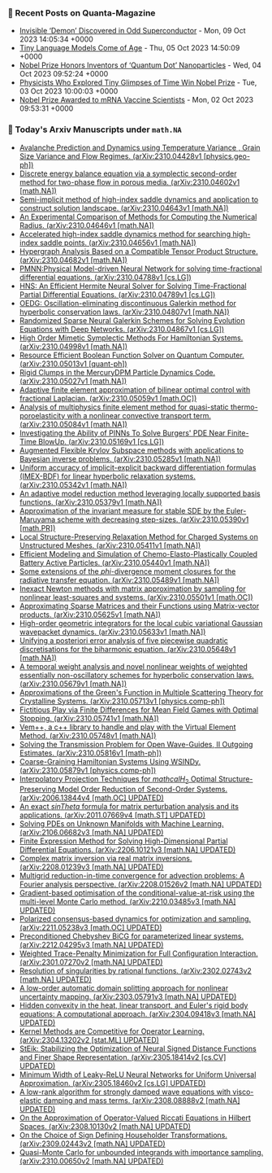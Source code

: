 ### 📝 Recent Posts on Quanta-Magazine
<!-- quanta starts -->
* <a href="https://www.quantamagazine.org/invisible-electron-demon-discovered-in-odd-superconductor-20231009/">Invisible ‘Demon’ Discovered in Odd Superconductor</a> - Mon, 09 Oct 2023 14:05:34 +0000
* <a href="https://www.quantamagazine.org/tiny-language-models-thrive-with-gpt-4-as-a-teacher-20231005/">Tiny Language Models Come of Age</a> - Thu, 05 Oct 2023 14:50:09 +0000
* <a href="https://www.quantamagazine.org/nobel-prize-honors-inventors-of-quantum-dot-nanoparticles-20231004/">Nobel Prize Honors Inventors of ‘Quantum Dot’ Nanoparticles</a> - Wed, 04 Oct 2023 09:52:24 +0000
* <a href="https://www.quantamagazine.org/physicists-who-explored-tiny-glimpses-of-time-win-nobel-prize-20231003/">Physicists Who Explored Tiny Glimpses of Time Win Nobel Prize</a> - Tue, 03 Oct 2023 10:00:03 +0000
* <a href="https://www.quantamagazine.org/covid-19-mrna-vaccines-win-nobel-prize-for-medicine-2023-20231002/">Nobel Prize Awarded to mRNA Vaccine Scientists</a> - Mon, 02 Oct 2023 09:53:31 +0000
<!-- quanta ends -->
### 📝 Today's Arxiv Manuscripts under ``math.NA``
<!-- arxiv-math-na starts -->
* <a href="http://arxiv.org/abs/2310.04428">Avalanche Prediction and Dynamics using Temperature Variance , Grain Size Variance and Flow Regimes. (arXiv:2310.04428v1 [physics.geo-ph])</a>
* <a href="http://arxiv.org/abs/2310.04602">Discrete energy balance equation via a symplectic second-order method for two-phase flow in porous media. (arXiv:2310.04602v1 [math.NA])</a>
* <a href="http://arxiv.org/abs/2310.04643">Semi-implicit method of high-index saddle dynamics and application to construct solution landscape. (arXiv:2310.04643v1 [math.NA])</a>
* <a href="http://arxiv.org/abs/2310.04646">An Experimental Comparison of Methods for Computing the Numerical Radius. (arXiv:2310.04646v1 [math.NA])</a>
* <a href="http://arxiv.org/abs/2310.04656">Accelerated high-index saddle dynamics method for searching high-index saddle points. (arXiv:2310.04656v1 [math.NA])</a>
* <a href="http://arxiv.org/abs/2310.04682">Hypergraph Analysis Based on a Compatible Tensor Product Structure. (arXiv:2310.04682v1 [math.NA])</a>
* <a href="http://arxiv.org/abs/2310.04788">PMNN:Physical Model-driven Neural Network for solving time-fractional differential equations. (arXiv:2310.04788v1 [cs.LG])</a>
* <a href="http://arxiv.org/abs/2310.04789">HNS: An Efficient Hermite Neural Solver for Solving Time-Fractional Partial Differential Equations. (arXiv:2310.04789v1 [cs.LG])</a>
* <a href="http://arxiv.org/abs/2310.04807">OEDG: Oscillation-eliminating discontinuous Galerkin method for hyperbolic conservation laws. (arXiv:2310.04807v1 [math.NA])</a>
* <a href="http://arxiv.org/abs/2310.04867">Randomized Sparse Neural Galerkin Schemes for Solving Evolution Equations with Deep Networks. (arXiv:2310.04867v1 [cs.LG])</a>
* <a href="http://arxiv.org/abs/2310.04998">High Order Mimetic Symplectic Methods For Hamiltonian Systems. (arXiv:2310.04998v1 [math.NA])</a>
* <a href="http://arxiv.org/abs/2310.05013">Resource Efficient Boolean Function Solver on Quantum Computer. (arXiv:2310.05013v1 [quant-ph])</a>
* <a href="http://arxiv.org/abs/2310.05027">Rigid Clumps in the MercuryDPM Particle Dynamics Code. (arXiv:2310.05027v1 [math.NA])</a>
* <a href="http://arxiv.org/abs/2310.05059">Adaptive finite element approximation of bilinear optimal control with fractional Laplacian. (arXiv:2310.05059v1 [math.OC])</a>
* <a href="http://arxiv.org/abs/2310.05084">Analysis of multiphysics finite element method for quasi-static thermo-poroelasticity with a nonlinear convective transport term. (arXiv:2310.05084v1 [math.NA])</a>
* <a href="http://arxiv.org/abs/2310.05169">Investigating the Ability of PINNs To Solve Burgers' PDE Near Finite-Time BlowUp. (arXiv:2310.05169v1 [cs.LG])</a>
* <a href="http://arxiv.org/abs/2310.05285">Augmented Flexible Krylov Subspace methods with applications to Bayesian inverse problems. (arXiv:2310.05285v1 [math.NA])</a>
* <a href="http://arxiv.org/abs/2310.05342">Uniform accuracy of implicit-explicit backward differentiation formulas (IMEX-BDF) for linear hyperbolic relaxation systems. (arXiv:2310.05342v1 [math.NA])</a>
* <a href="http://arxiv.org/abs/2310.05379">An adaptive model reduction method leveraging locally supported basis functions. (arXiv:2310.05379v1 [math.NA])</a>
* <a href="http://arxiv.org/abs/2310.05390">Approximation of the invariant measure for stable SDE by the Euler-Maruyama scheme with decreasing step-sizes. (arXiv:2310.05390v1 [math.PR])</a>
* <a href="http://arxiv.org/abs/2310.05411">Local Structure-Preserving Relaxation Method for Charged Systems on Unstructured Meshes. (arXiv:2310.05411v1 [math.NA])</a>
* <a href="http://arxiv.org/abs/2310.05440">Efficient Modeling and Simulation of Chemo-Elasto-Plastically Coupled Battery Active Particles. (arXiv:2310.05440v1 [math.NA])</a>
* <a href="http://arxiv.org/abs/2310.05489">Some extensions of the $phi$-divergence moment closures for the radiative transfer equation. (arXiv:2310.05489v1 [math.NA])</a>
* <a href="http://arxiv.org/abs/2310.05501">Inexact Newton methods with matrix approximation by sampling for nonlinear least-squares and systems. (arXiv:2310.05501v1 [math.OC])</a>
* <a href="http://arxiv.org/abs/2310.05625">Approximating Sparse Matrices and their Functions using Matrix-vector products. (arXiv:2310.05625v1 [math.NA])</a>
* <a href="http://arxiv.org/abs/2310.05633">High-order geometric integrators for the local cubic variational Gaussian wavepacket dynamics. (arXiv:2310.05633v1 [math.NA])</a>
* <a href="http://arxiv.org/abs/2310.05648">Unifying a posteriori error analysis of five piecewise quadratic discretisations for the biharmonic equation. (arXiv:2310.05648v1 [math.NA])</a>
* <a href="http://arxiv.org/abs/2310.05679">A temporal weight analysis and novel nonlinear weights of weighted essentially non-oscillatory schemes for hyperbolic conservation laws. (arXiv:2310.05679v1 [math.NA])</a>
* <a href="http://arxiv.org/abs/2310.05713">Approximations of the Green's Function in Multiple Scattering Theory for Crystalline Systems. (arXiv:2310.05713v1 [physics.comp-ph])</a>
* <a href="http://arxiv.org/abs/2310.05741">Fictitious Play via Finite Differences for Mean Field Games with Optimal Stopping. (arXiv:2310.05741v1 [math.NA])</a>
* <a href="http://arxiv.org/abs/2310.05748">Vem++, a c++ library to handle and play with the Virtual Element Method. (arXiv:2310.05748v1 [math.NA])</a>
* <a href="http://arxiv.org/abs/2310.05816">Solving the Transmission Problem for Open Wave-Guides, II Outgoing Estimates. (arXiv:2310.05816v1 [math-ph])</a>
* <a href="http://arxiv.org/abs/2310.05879">Coarse-Graining Hamiltonian Systems Using WSINDy. (arXiv:2310.05879v1 [physics.comp-ph])</a>
* <a href="http://arxiv.org/abs/2006.13844">Interpolatory Projection Techniques for $mathcal{H}_2$ Optimal Structure-Preserving Model Order Reduction of Second-Order Systems. (arXiv:2006.13844v4 [math.OC] UPDATED)</a>
* <a href="http://arxiv.org/abs/2011.07669">An exact $sinTheta$ formula for matrix perturbation analysis and its applications. (arXiv:2011.07669v4 [math.ST] UPDATED)</a>
* <a href="http://arxiv.org/abs/2106.06682">Solving PDEs on Unknown Manifolds with Machine Learning. (arXiv:2106.06682v3 [math.NA] UPDATED)</a>
* <a href="http://arxiv.org/abs/2206.10121">Finite Expression Method for Solving High-Dimensional Partial Differential Equations. (arXiv:2206.10121v3 [math.NA] UPDATED)</a>
* <a href="http://arxiv.org/abs/2208.01239">Complex matrix inversion via real matrix inversions. (arXiv:2208.01239v3 [math.NA] UPDATED)</a>
* <a href="http://arxiv.org/abs/2208.01526">Multigrid reduction-in-time convergence for advection problems: A Fourier analysis perspective. (arXiv:2208.01526v2 [math.NA] UPDATED)</a>
* <a href="http://arxiv.org/abs/2210.03485">Gradient-based optimisation of the conditional-value-at-risk using the multi-level Monte Carlo method. (arXiv:2210.03485v3 [math.NA] UPDATED)</a>
* <a href="http://arxiv.org/abs/2211.05238">Polarized consensus-based dynamics for optimization and sampling. (arXiv:2211.05238v3 [math.OC] UPDATED)</a>
* <a href="http://arxiv.org/abs/2212.04295">Preconditioned Chebyshev BiCG for parameterized linear systems. (arXiv:2212.04295v3 [math.NA] UPDATED)</a>
* <a href="http://arxiv.org/abs/2301.07270">Weighted Trace-Penalty Minimization for Full Configuration Interaction. (arXiv:2301.07270v2 [math.NA] UPDATED)</a>
* <a href="http://arxiv.org/abs/2302.02743">Resolution of singularities by rational functions. (arXiv:2302.02743v2 [math.NA] UPDATED)</a>
* <a href="http://arxiv.org/abs/2303.05791">A low-order automatic domain splitting approach for nonlinear uncertainty mapping. (arXiv:2303.05791v3 [math.NA] UPDATED)</a>
* <a href="http://arxiv.org/abs/2304.09418">Hidden convexity in the heat, linear transport, and Euler's rigid body equations: A computational approach. (arXiv:2304.09418v3 [math.NA] UPDATED)</a>
* <a href="http://arxiv.org/abs/2304.13202">Kernel Methods are Competitive for Operator Learning. (arXiv:2304.13202v2 [stat.ML] UPDATED)</a>
* <a href="http://arxiv.org/abs/2305.18414">StEik: Stabilizing the Optimization of Neural Signed Distance Functions and Finer Shape Representation. (arXiv:2305.18414v2 [cs.CV] UPDATED)</a>
* <a href="http://arxiv.org/abs/2305.18460">Minimum Width of Leaky-ReLU Neural Networks for Uniform Universal Approximation. (arXiv:2305.18460v2 [cs.LG] UPDATED)</a>
* <a href="http://arxiv.org/abs/2308.08888">A low-rank algorithm for strongly damped wave equations with visco-elastic damping and mass terms. (arXiv:2308.08888v2 [math.NA] UPDATED)</a>
* <a href="http://arxiv.org/abs/2308.10130">On the Approximation of Operator-Valued Riccati Equations in Hilbert Spaces. (arXiv:2308.10130v2 [math.NA] UPDATED)</a>
* <a href="http://arxiv.org/abs/2309.02443">On the Choice of Sign Defining Householder Transformations. (arXiv:2309.02443v2 [math.NA] UPDATED)</a>
* <a href="http://arxiv.org/abs/2310.00650">Quasi-Monte Carlo for unbounded integrands with importance sampling. (arXiv:2310.00650v2 [math.NA] UPDATED)</a>
<!-- arxiv-math-na ends -->
